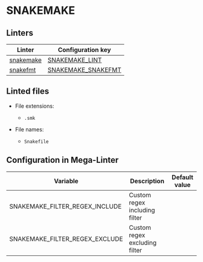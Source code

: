 <!-- markdownlint-disable MD003 MD020 MD033 MD041 -->
<!-- Generated by .automation/build.py, please do not update manually -->
<!-- Instead, update descriptor file at https://github.com/nvuillam/mega-linter/tree/master/megalinter/descriptors/snakemake.yml -->
# SNAKEMAKE

## Linters

| Linter | Configuration key |
| ------ | ----------------- |
| [snakemake](snakemake_snakemake.md) | [SNAKEMAKE_LINT](snakemake_snakemake.md) |
| [snakefmt](snakemake_snakefmt.md) | [SNAKEMAKE_SNAKEFMT](snakemake_snakefmt.md) |

## Linted files

- File extensions:
  - `.smk`

- File names:
  - `Snakefile`

## Configuration in Mega-Linter

| Variable | Description | Default value |
| ----------------- | -------------- | -------------- |
| SNAKEMAKE_FILTER_REGEX_INCLUDE | Custom regex including filter |  |
| SNAKEMAKE_FILTER_REGEX_EXCLUDE | Custom regex excluding filter |  |

